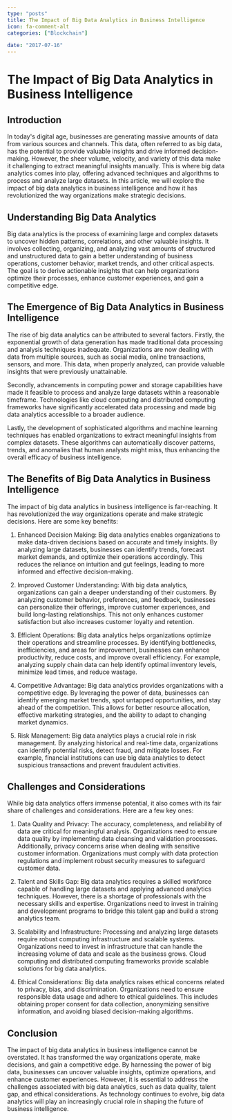 ```yaml
---
type: "posts"
title: The Impact of Big Data Analytics in Business Intelligence
icon: fa-comment-alt
categories: ["Blockchain"]

date: "2017-07-16"
---
```




# The Impact of Big Data Analytics in Business Intelligence

## Introduction

In today's digital age, businesses are generating massive amounts of data from various sources and channels. This data, often referred to as big data, has the potential to provide valuable insights and drive informed decision-making. However, the sheer volume, velocity, and variety of this data make it challenging to extract meaningful insights manually. This is where big data analytics comes into play, offering advanced techniques and algorithms to process and analyze large datasets. In this article, we will explore the impact of big data analytics in business intelligence and how it has revolutionized the way organizations make strategic decisions.

## Understanding Big Data Analytics

Big data analytics is the process of examining large and complex datasets to uncover hidden patterns, correlations, and other valuable insights. It involves collecting, organizing, and analyzing vast amounts of structured and unstructured data to gain a better understanding of business operations, customer behavior, market trends, and other critical aspects. The goal is to derive actionable insights that can help organizations optimize their processes, enhance customer experiences, and gain a competitive edge.

## The Emergence of Big Data Analytics in Business Intelligence

The rise of big data analytics can be attributed to several factors. Firstly, the exponential growth of data generation has made traditional data processing and analysis techniques inadequate. Organizations are now dealing with data from multiple sources, such as social media, online transactions, sensors, and more. This data, when properly analyzed, can provide valuable insights that were previously unattainable.

Secondly, advancements in computing power and storage capabilities have made it feasible to process and analyze large datasets within a reasonable timeframe. Technologies like cloud computing and distributed computing frameworks have significantly accelerated data processing and made big data analytics accessible to a broader audience.

Lastly, the development of sophisticated algorithms and machine learning techniques has enabled organizations to extract meaningful insights from complex datasets. These algorithms can automatically discover patterns, trends, and anomalies that human analysts might miss, thus enhancing the overall efficacy of business intelligence.

## The Benefits of Big Data Analytics in Business Intelligence

The impact of big data analytics in business intelligence is far-reaching. It has revolutionized the way organizations operate and make strategic decisions. Here are some key benefits:

1. Enhanced Decision Making: Big data analytics enables organizations to make data-driven decisions based on accurate and timely insights. By analyzing large datasets, businesses can identify trends, forecast market demands, and optimize their operations accordingly. This reduces the reliance on intuition and gut feelings, leading to more informed and effective decision-making.

2. Improved Customer Understanding: With big data analytics, organizations can gain a deeper understanding of their customers. By analyzing customer behavior, preferences, and feedback, businesses can personalize their offerings, improve customer experiences, and build long-lasting relationships. This not only enhances customer satisfaction but also increases customer loyalty and retention.

3. Efficient Operations: Big data analytics helps organizations optimize their operations and streamline processes. By identifying bottlenecks, inefficiencies, and areas for improvement, businesses can enhance productivity, reduce costs, and improve overall efficiency. For example, analyzing supply chain data can help identify optimal inventory levels, minimize lead times, and reduce wastage.

4. Competitive Advantage: Big data analytics provides organizations with a competitive edge. By leveraging the power of data, businesses can identify emerging market trends, spot untapped opportunities, and stay ahead of the competition. This allows for better resource allocation, effective marketing strategies, and the ability to adapt to changing market dynamics.

5. Risk Management: Big data analytics plays a crucial role in risk management. By analyzing historical and real-time data, organizations can identify potential risks, detect fraud, and mitigate losses. For example, financial institutions can use big data analytics to detect suspicious transactions and prevent fraudulent activities.

## Challenges and Considerations

While big data analytics offers immense potential, it also comes with its fair share of challenges and considerations. Here are a few key ones:

1. Data Quality and Privacy: The accuracy, completeness, and reliability of data are critical for meaningful analysis. Organizations need to ensure data quality by implementing data cleansing and validation processes. Additionally, privacy concerns arise when dealing with sensitive customer information. Organizations must comply with data protection regulations and implement robust security measures to safeguard customer data.

2. Talent and Skills Gap: Big data analytics requires a skilled workforce capable of handling large datasets and applying advanced analytics techniques. However, there is a shortage of professionals with the necessary skills and expertise. Organizations need to invest in training and development programs to bridge this talent gap and build a strong analytics team.

3. Scalability and Infrastructure: Processing and analyzing large datasets require robust computing infrastructure and scalable systems. Organizations need to invest in infrastructure that can handle the increasing volume of data and scale as the business grows. Cloud computing and distributed computing frameworks provide scalable solutions for big data analytics.

4. Ethical Considerations: Big data analytics raises ethical concerns related to privacy, bias, and discrimination. Organizations need to ensure responsible data usage and adhere to ethical guidelines. This includes obtaining proper consent for data collection, anonymizing sensitive information, and avoiding biased decision-making algorithms.

## Conclusion

The impact of big data analytics in business intelligence cannot be overstated. It has transformed the way organizations operate, make decisions, and gain a competitive edge. By harnessing the power of big data, businesses can uncover valuable insights, optimize operations, and enhance customer experiences. However, it is essential to address the challenges associated with big data analytics, such as data quality, talent gap, and ethical considerations. As technology continues to evolve, big data analytics will play an increasingly crucial role in shaping the future of business intelligence.